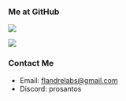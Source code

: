 ### Me at GitHub

![](https://github-readme-stats.vercel.app/api?username=neoheartbeats&count_private=true&hide=issues,contribs&show_icons=false&disable_animations=true&hide_title=true&theme=transparent)

![](https://github-readme-stats.vercel.app/api/top-langs/?username=neoheartbeats&theme=transparent)

### Contact Me

- Email: flandrelabs@gmail.com
- Discord: prosantos
